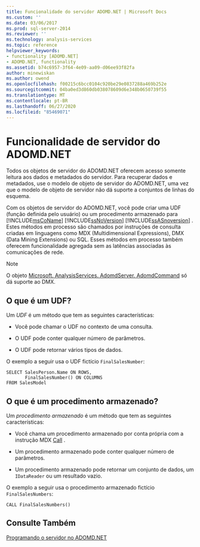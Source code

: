 ```yaml
---
title: Funcionalidade do servidor ADOMD.NET | Microsoft Docs
ms.custom: ''
ms.date: 03/06/2017
ms.prod: sql-server-2014
ms.reviewer: ''
ms.technology: analysis-services
ms.topic: reference
helpviewer_keywords:
- functionality [ADOMD.NET]
- ADOMD.NET, functionality
ms.assetid: b74c6957-3f64-4e09-aa09-d06ee93f82fa
author: minewiskan
ms.author: owend
ms.openlocfilehash: f00215c6bcc0104c920be29e0837288a469b252e
ms.sourcegitcommit: 04ba0ed3d860db038078609d6e348b0650739f55
ms.translationtype: MT
ms.contentlocale: pt-BR
ms.lasthandoff: 06/27/2020
ms.locfileid: "85469071"
---
```

# <a name="adomdnet-server-functionality"></a>Funcionalidade de servidor do ADOMD.NET
  Todos os objetos de servidor do ADOMD.NET oferecem acesso somente leitura aos dados e metadados do servidor. Para recuperar dados e metadados, use o modelo de objeto de servidor do ADOMD.NET, uma vez que o modelo de objeto de servidor não dá suporte a conjuntos de linhas do esquema.  
  
 Com os objetos de servidor do ADOMD.NET, você pode criar uma UDF (função definida pelo usuário) ou um procedimento armazenado para [!INCLUDE[msCoName](../../includes/msconame-md.md)] [!INCLUDE[ssNoVersion](../../includes/ssnoversion-md.md)] [!INCLUDE[ssASnoversion](../../includes/ssasnoversion-md.md)] . Estes métodos em processo são chamados por instruções de consulta criadas em linguagens como MDX (Multidimensional Expressions), DMX (Data Mining Extensions) ou SQL. Esses métodos em processo também oferecem funcionalidade agregada sem as latências associadas às comunicações de rede.  
  
> [!NOTE]  
>  O objeto [Microsoft. AnalysisServices. AdomdServer. AdomdCommand](/previous-versions/sql/sql-server-2014/ms143286(v=sql.120)) só dá suporte ao DMX.  
  
## <a name="what-is-a-udf"></a>O que é um UDF?  
 Um *UDF* é um método que tem as seguintes características:  
  
-   Você pode chamar o UDF no contexto de uma consulta.  
  
-   O UDF pode conter qualquer número de parâmetros.  
  
-   O UDF pode retornar vários tipos de dados.  
  
 O exemplo a seguir usa o UDF fictício `FinalSalesNumber`:  
  
```  
SELECT SalesPerson.Name ON ROWS,  
       FinalSalesNumber() ON COLUMNS  
FROM SalesModel  
```  
  
## <a name="what-is-a-stored-procedure"></a>O que é um procedimento armazenado?  
 Um *procedimento armazenado* é um método que tem as seguintes características:  
  
-   Você chama um procedimento armazenado por conta própria com a instrução MDX [Call](/sql/mdx/mdx-data-manipulation-call) .  
  
-   Um procedimento armazenado pode conter qualquer número de parâmetros.  
  
-   Um procedimento armazenado pode retornar um conjunto de dados, um `IDataReader` ou um resultado vazio.  
  
 O exemplo a seguir usa o procedimento armazenado fictício `FinalSalesNumbers`:  
  
```  
CALL FinalSalesNumbers()  
```  
  
## <a name="see-also"></a>Consulte Também  
 [Programando o servidor no ADOMD.NET](https://docs.microsoft.com/bi-reference/adomd/multidimensional-models-adomd-net-server/adomd-net-server-programming)  
  
  
